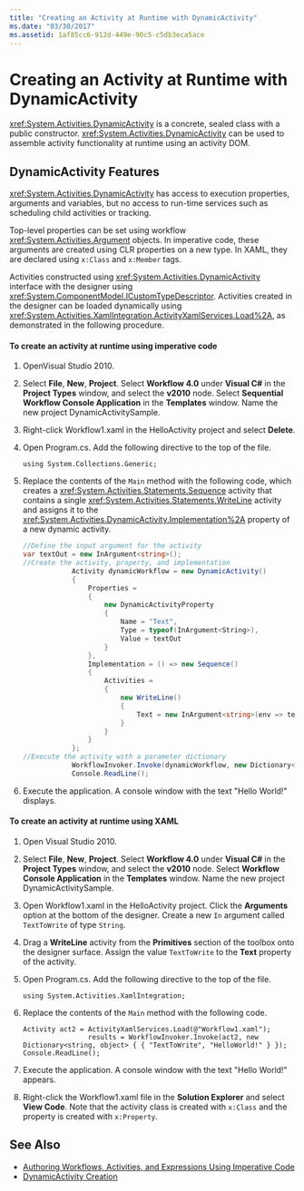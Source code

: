 ```yaml
---
title: "Creating an Activity at Runtime with DynamicActivity"
ms.date: "03/30/2017"
ms.assetid: 1af85cc6-912d-449e-90c5-c5db3eca5ace
---
```

# Creating an Activity at Runtime with DynamicActivity

<xref:System.Activities.DynamicActivity> is a concrete, sealed class with a public constructor. <xref:System.Activities.DynamicActivity> can be used to assemble activity functionality at runtime using an activity DOM.

## DynamicActivity Features
 <xref:System.Activities.DynamicActivity> has access to execution properties, arguments and variables, but no access to run-time services such as scheduling child activities or tracking.

 Top-level properties can be set using workflow <xref:System.Activities.Argument> objects. In imperative code, these arguments are created using CLR properties on a new type. In XAML, they are declared using `x:Class` and `x:Member` tags.

 Activities constructed using <xref:System.Activities.DynamicActivity> interface with the designer using <xref:System.ComponentModel.ICustomTypeDescriptor>. Activities created in the designer can be loaded dynamically using <xref:System.Activities.XamlIntegration.ActivityXamlServices.Load%2A>, as demonstrated in the following procedure.

#### To create an activity at runtime using imperative code

1.  OpenVisual Studio 2010.

2.  Select **File**, **New**, **Project**. Select **Workflow 4.0** under **Visual C#** in the **Project Types** window, and select the **v2010** node. Select **Sequential Workflow Console Application** in the **Templates** window. Name the new project DynamicActivitySample.

3.  Right-click Workflow1.xaml in the HelloActivity project and select **Delete**.

4.  Open Program.cs. Add the following directive to the top of the file.

    ```
    using System.Collections.Generic;
    ```

5.  Replace the contents of the `Main` method with the following code, which creates a <xref:System.Activities.Statements.Sequence> activity that contains a single <xref:System.Activities.Statements.WriteLine> activity and assigns it to the <xref:System.Activities.DynamicActivity.Implementation%2A> property of a new dynamic activity.

    ```csharp
    //Define the input argument for the activity
    var textOut = new InArgument<string>();
    //Create the activity, property, and implementation
                Activity dynamicWorkflow = new DynamicActivity()
                {
                    Properties =
                    {
                        new DynamicActivityProperty
                        {
                            Name = "Text",
                            Type = typeof(InArgument<String>),
                            Value = textOut
                        }
                    },
                    Implementation = () => new Sequence()
                    {
                        Activities =
                        {
                            new WriteLine()
                            {
                                Text = new InArgument<string>(env => textOut.Get(env))
                            }
                        }
                    }
                };
    //Execute the activity with a parameter dictionary
                WorkflowInvoker.Invoke(dynamicWorkflow, new Dictionary<string, object> { { "Text", "Hello World!" } });
                Console.ReadLine();
    ```

6.  Execute the application. A console window with the text "Hello World!" displays.

#### To create an activity at runtime using XAML

1.  Open Visual Studio 2010.

2.  Select **File**, **New**, **Project**. Select **Workflow 4.0** under **Visual C#** in the **Project Types** window, and select the **v2010** node. Select  **Workflow Console Application** in the **Templates** window. Name the new project DynamicActivitySample.

3.  Open Workflow1.xaml in the HelloActivity project. Click the **Arguments** option at the bottom of the designer. Create a new `In` argument called `TextToWrite` of type `String`.

4.  Drag a **WriteLine** activity from the **Primitives** section of the toolbox onto the designer surface. Assign the value `TextToWrite` to the **Text** property of the activity.

5.  Open Program.cs. Add the following directive to the top of the file.

    ```
    using System.Activities.XamlIntegration;
    ```

6.  Replace the contents of the `Main` method with the following code.

    ```
    Activity act2 = ActivityXamlServices.Load(@"Workflow1.xaml");
                    results = WorkflowInvoker.Invoke(act2, new Dictionary<string, object> { { "TextToWrite", "HelloWorld!" } });
    Console.ReadLine();
    ```

7.  Execute the application. A console window with the text "Hello World!" appears.

8.  Right-click the Workflow1.xaml file in the **Solution Explorer** and select **View Code**. Note that the activity class is created with `x:Class` and the property is created with `x:Property`.

## See Also

- [Authoring Workflows, Activities, and Expressions Using Imperative Code](../../../docs/framework/windows-workflow-foundation/authoring-workflows-activities-and-expressions-using-imperative-code.md)
- [DynamicActivity Creation](../../../docs/framework/windows-workflow-foundation/samples/dynamicactivity-creation.md)